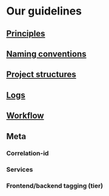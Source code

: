# Our guidelines

## [Principles](Principles.md)

## [Naming conventions](NamingConventions.md)

## [Project structures](ProjectStructures.md)

## [Logs](Logs.md)

## [Workflow](Workflow.md)

## Meta
### Correlation-id
### Services
### Frontend/backend tagging (tier)
